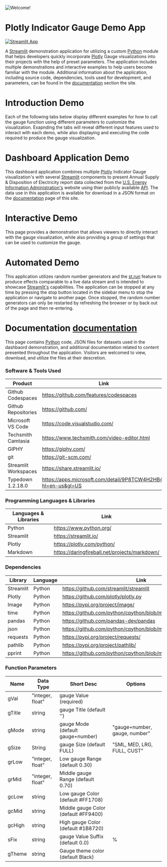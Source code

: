 ![Welcome!](https://media.giphy.com/media/v1.Y2lkPTc5MGI3NjExdGNuamZlbGg2ZHVqdnMweGl0cHdmOWU1Y3Y1cXIwdnF0anptdTh6NyZlcD12MV9pbnRlcm5hbF9naWZfYnlfaWQmY3Q9Zw/aWYNvKMvwPVADwIM4i/giphy.gif "Introduction animation for plotly gauge indicator demo app on Streamlit")


# Plotly Indicator Gauge Demo App

[![Streamlit App](https://static.streamlit.io/badges/streamlit_badge_black_white.svg)](https://rev-gauge.streamlit.app/)

<p>
    A <a href="https://streamlit.io/" target="_blank">Streamlit</a> demonstration application for utilizing a custom <a href="https://www.python.org/" target="_blank">Python</a> module
    that helps developers quickly incorporate <a href="https://plotly.com/python/" target="_blank">Plotly</a> Gauge visualizations
    into their projects with the help of preset parameters. The application includes multiple
    demonstrations and interactive examples to help users become familiar with the module.  Additional information about the application, including
    source code, dependencies, tools used for development, and parameters, can be found in the <a href="https://rev-gauge.streamlit.app/Documentation" target="_blank">documentation</a>
    section the site.
</p>

# Introduction Demo
<p>
    Each of the following tabs below display different examples for how to call the gauge function using different parameters to customize the visualization.
    Exapnding the tabs will reveal different input features used to interact with each demo, while also displaying and executing the code required to
    produce the gauge visualization.
</p>

# Dashboard Application Demo 
This dashboard application combines multiple [Plotly](https://plotly.com/python/) Indicator Gauge visualization's with several [Streamlit](https://streamlit.io/) components
to present Annual Supply & Disposition of Electricity report data collected from the [U.S. Energy Information Administration's](https://www.eia.gov/)
website using thier publicly available [API](https://www.eia.gov/opendata/).  The data use in this application is available
for download in a JSON format on the [documentation](https://rev-gauge.streamlit.app/Documentation) page of this site.

# Interactive Demo
<p>
    This page provides a demonstration that allows viewers to directly interact with the gauge visualization, while also providing
    a group of settings that can be used to customize the gauge.
</p>


# Automated Demo
<p>
    This application utilizes random number generators and the <a href="https://docs.streamlit.io/library/api-reference/control-flow/st.rerun" target="_blank">st.run</a> feature to produce 
    effects comparable to a live data stream and is intended to showcase <a href="https://streamlit.io/" target="_blank">Streamlit's</a> capabilities.  The application can be
    stopped at any time by pressing the stop button located in the sidebar menu to stop the application or navigate to another page.  Once stopped, the
    random number generators can only be restarted by refreshing the browser or by back out of the page and then re-entering.
</p>

# Documentation [documentation](https://plotly-stream-gauge.streamlit.app/Documentation)
<p>
    This page contains <a href="https://www.python.org/" target="_blank">Python</a> code, JSON files for datasets used in the dashbaord demonstration,
    and additional documentation related to content presented throughout the application.  Visitors are welcomed to view, download, and utilize the files at their descretion.
</p>


### Software & Tools Used

| Product              | Link                                                          |
| -------------------- | ------------------------------------------------------------- |
| Github Codespaces    | https://github.com/features/codespaces                        |
| Github Repositories  | https://github.com/                                           |
| Microsoft VS Code    | https://code.visualstudio.com/                                |
| Techsmith Camtasia   | https://www.techsmith.com/video-editor.html                   |
| GIPHY                | https://giphy.com/                                            |
| git                  | https://git-scm.com/                                          |
| Streamlit Workspaces | https://share.streamlit.io/                                   |
| Typedown 1.2.18.0    | https://apps.microsoft.com/detail/9P8TCW4H2HB4?hl=en-us&gl=US |

### Programming Languages & Libraries

| Languages & Libraries | Link              |
| --------------------- | --------------------------------------------- |
| Python                | https://www.python.org/                       |
| Streamlit             | https://streamlit.io/                         |
| Plotly                | https://plotly.com/python/                    |
| Markdown              | https://daringfireball.net/projects/markdown/ |

### Dependencies

| Library   | Language | Link                                                               |
| --------- | -------- | ------------------------------------------------------------------ |
| Streamlit | Python   | https://github.com/streamlit/streamlit                             |
| Plotly    | Python   | https://github.com/plotly/plotly.py                                |
| Image     | Python   | https://pypi.org/project/image/                                    |
| time      | Python   | https://github.com/python/cpython/blob/main/Doc/library/time.rst   |
| pandas    | Python   | https://github.com/pandas-dev/pandas                               |
| json      | Python   | https://github.com/python/cpython/blob/main/Doc/library/json.rst   |
| requests  | Python   | https://pypi.org/project/requests/                                 |
| pathlib   | Python   | https://pypi.org/project/pathlib/                                  |
| pprint    | Python   | https://github.com/python/cpython/blob/main/Doc/library/pprint.rst |

### Function Parameters

| Name                             | Data Type        | Short Desc                           | Options                       |
| -------------------------------- | ---------------- | ------------------------------------ | ----------------------------- |
| gVal                             | "integer, float" | gauge Value (required)               |                               |
| gTitle                           | string           | gauge Title (default '')             |                               |
| gMode                            | string           | gauge Mode (default gauge+number)    | "gauge+number, gauge, number" |
| gSize                            | String           | gauge Size (default FULL)            | "SML, MED, LRG, FULL, CUST"   |
| grLow                            | "integer, float" | Low gauge Range (default 0.30)       |                               |
| grMid                            | "integer, float" | Middle gauge Range (default 0.70)    |                               |
| gcLow                            | string           | Low gauge Color (default #FF1708)    |                               |
| gcMid                            | string           | Middle gauge Color (default #FF9400) |                               |
| gcHigh                           | string           | High gauge Color (default #1B8720)   |                               |
| sFix                             | string           | gauge Value Suffix (default 0.0)     | %                             |
| gTheme                           | string           | Gauge theme color (default Black)    |                               |
